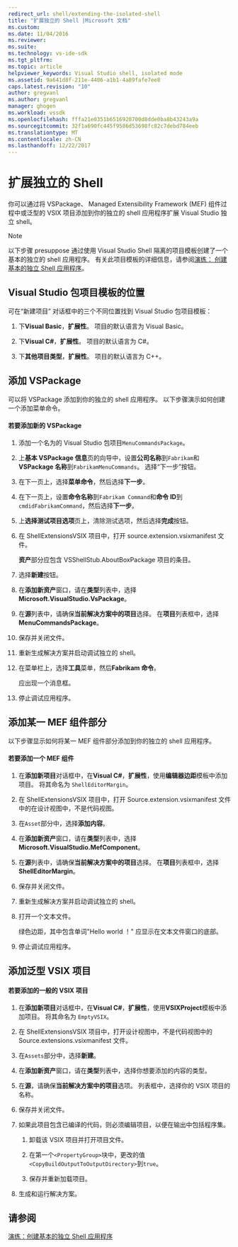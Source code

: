 ```yaml
---
redirect_url: shell/extending-the-isolated-shell
title: "扩展独立的 Shell |Microsoft 文档"
ms.custom: 
ms.date: 11/04/2016
ms.reviewer: 
ms.suite: 
ms.technology: vs-ide-sdk
ms.tgt_pltfrm: 
ms.topic: article
helpviewer_keywords: Visual Studio shell, isolated mode
ms.assetid: 9a641d8f-211e-4486-a1b1-4a89fafe7ee8
caps.latest.revision: "10"
author: gregvanl
ms.author: gregvanl
manager: ghogen
ms.workload: vssdk
ms.openlocfilehash: fffa21e0351b6516920700d8dde0ba8b43243a9a
ms.sourcegitcommit: 32f1a690fc445f9586d53698fc82c7debd784eeb
ms.translationtype: MT
ms.contentlocale: zh-CN
ms.lasthandoff: 12/22/2017
---
```

# <a name="extending-the-isolated-shell"></a>扩展独立的 Shell
你可以通过将 VSPackage、 Managed Extensibility Framework (MEF) 组件过程中或泛型的 VSIX 项目添加到你的独立的 shell 应用程序扩展 Visual Studio 独立 shell。  
  
> [!NOTE]
>  以下步骤 presuppose 通过使用 Visual Studio Shell 隔离的项目模板创建了一个基本的独立的 shell 应用程序。 有关此项目模板的详细信息，请参阅[演练： 创建基本的独立 Shell 应用程序](../extensibility/walkthrough-creating-a-basic-isolated-shell-application.md)。  
  
## <a name="locations-for-the-visual-studio-package-project-template"></a>Visual Studio 包项目模板的位置  
 可在“新建项目”  对话框中的三个不同位置找到 Visual Studio 包项目模板：  
  
1.  下**Visual Basic**，**扩展性**。 项目的默认语言为 Visual Basic。  
  
2.  下**Visual C#**，**扩展性**。 项目的默认语言为 C#。  
  
3.  下**其他项目类型**，**扩展性**。 项目的默认语言为 C++。  
  
## <a name="adding-a-vspackage"></a>添加 VSPackage  
 可以将 VSPackage 添加到你的独立的 shell 应用程序。 以下步骤演示如何创建一个添加菜单命令。  
  
#### <a name="to-add-a-new-vspackage"></a>若要添加新的 VSPackage  
  
1.  添加一个名为的 Visual Studio 包项目`MenuCommandsPackage`。  
  
2.  上**基本 VSPackage 信息**页的向导中，设置**公司名称**到`Fabrikam`和**VSPackage 名称**到`FabrikamMenuCommands`。 选择“下一步”按钮。  
  
3.  在下一页上，选择**菜单命令**，然后选择**下一步**。  
  
4.  在下一页上，设置**命令名称**到`Fabrikam Command`和**命令 ID**到`cmdidFabrikamCommand`，然后选择**下一步**。  
  
5.  上**选择测试项目选项**页上，清除测试选项，然后选择**完成**按钮。  
  
6.  在 ShellExtensionsVSIX 项目中，打开 source.extension.vsixmanifest 文件。  
  
     **资产**部分应包含 VSShellStub.AboutBoxPackage 项目的条目。  
  
7.  选择**新建**按钮。  
  
8.  在**添加新资产**窗口，请在**类型**列表中，选择**Microsoft.VisualStudio.VsPackage**。  
  
9. 在**源**列表中，请确保**当前解决方案中的项目**选择。 在**项目**列表框中，选择**MenuCommandsPackage**。  
  
10. 保存并关闭文件。  
  
11. 重新生成解决方案并启动调试独立的 shell。  
  
12. 在菜单栏上，选择**工具**菜单，然后**Fabrikam 命令**。  
  
     应出现一个消息框。  
  
13. 停止调试应用程序。  
  
## <a name="adding-a-mef-component-part"></a>添加某一 MEF 组件部分  
 以下步骤显示如何将某一 MEF 组件部分添加到你的独立的 shell 应用程序。  
  
#### <a name="to-add-a-mef-component"></a>若要添加一个 MEF 组件  
  
1.  在**添加新项目**对话框中，在**Visual C#**，**扩展性**，使用**编辑器边距**模板中添加项目。 将其命名为 `ShellEditorMargin`。  
  
2.  在 ShellExtensionsVSIX 项目中，打开 Source.extension.vsixmanifest 文件中的在设计视图中，不是代码视图。  
  
3.  在`Asset`部分中，选择**添加内容**。  
  
4.  在**添加新资产**窗口，请在**类型**列表中，选择**Microsoft.VisualStudio.MefComponent**。  
  
5.  在**源**列表中，请确保**当前解决方案中的项目**选择。 在**项目**列表框中，选择**ShellEditorMargin**。  
  
6.  保存并关闭文件。  
  
7.  重新生成解决方案并启动调试独立的 shell。  
  
8.  打开一个文本文件。  
  
     绿色边距，其中包含单词"Hello world ！" 应显示在文本文件窗口的底部。  
  
9. 停止调试应用程序。  
  
## <a name="adding-a-generic-vsix-project"></a>添加泛型 VSIX 项目  
  
#### <a name="to-add-a-generic-vsix-project"></a>若要添加的一般的 VSIX 项目  
  
1.  在**添加新项目**对话框中，在**Visual C#**，**扩展性**，使用**VSIXProject**模板中添加项目。 将其命名为 `EmptyVSIX`。  
  
2.  在 ShellExtensionsVSIX 项目中，打开设计视图中，不是代码视图中的 Source.extensions.vsixmanifest 文件。  
  
3.  在`Assets`部分中，选择**新建**。  
  
4.  在**添加新资产**窗口，请在**类型**列表中，选择你想要添加的内容的类型。  
  
5.  在**源**，请确保**当前解决方案中的项目**选项。 列表框中，选择你的 VSIX 项目的名称。  
  
6.  保存并关闭文件。  
  
7.  如果此项目包含已编译的代码，则必须编辑项目，以便在输出中包括程序集。  
  
    1.  卸载该 VSIX 项目并打开项目文件。  
  
    2.  在第一个`<PropertyGroup>`块中，更改的值`<CopyBuildOutputToOutputDirectory>`到`true`。  
  
    3.  保存并重新加载项目。  
  
8.  生成和运行解决方案。  
  
## <a name="see-also"></a>请参阅  
 [演练：创建基本的独立 Shell 应用程序](../extensibility/walkthrough-creating-a-basic-isolated-shell-application.md)